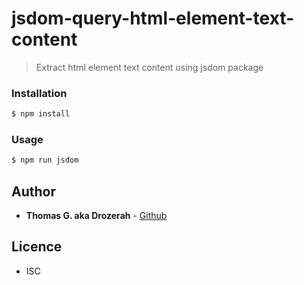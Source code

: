 # jsdom-query-html-element-text-content

> Extract html element text content using jsdom package

### Installation

````bash
$ npm install
````

### Usage
````bash
$ npm run jsdom
````

## Author

* **Thomas G. aka Drozerah** - [Github](https://github.com/Drozerah)

## Licence

* ISC